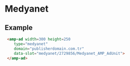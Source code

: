 <!---
Copyright 2015 The AMP HTML Authors. All Rights Reserved.

Licensed under the Apache License, Version 2.0 (the "License");
you may not use this file except in compliance with the License.
You may obtain a copy of the License at

      http://www.apache.org/licenses/LICENSE-2.0

Unless required by applicable law or agreed to in writing, software
distributed under the License is distributed on an "AS-IS" BASIS,
WITHOUT WARRANTIES OR CONDITIONS OF ANY KIND, either express or implied.
See the License for the specific language governing permissions and
limitations under the License.
-->

# Medyanet

## Example

```html
 <amp-ad width=300 height=250
    type="medyanet"
    domain="publisherdomain.com.tr"
    data-slot="medyanet/2729856/Medyanet_AMP_AdUnit">
 </amp-ad>
```